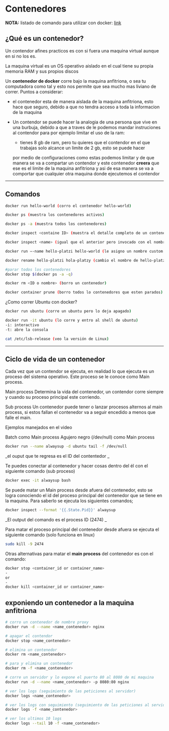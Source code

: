 # Contenedores

**NOTA:** listado de comando para utilizar con docker: [link](https://collectednotes.com/barckcode/docker-cheat-sheet)

## ¿Qué es un contenedor?

Un contendor afines practicos es con si fuera una maquina virtual aunque en si no los es.

La maquina virtual es un OS operativo aislado en el cual tiene su propia memoria RAM y sus propios discos

Un **contenedor de docker** corre bajo la maquina anfitriona, o sea tu computadora como tal y esto nos permite que sea mucho mas liviano de correr. Puntos a considerar:

- el contenedor esta de manera aislada de la maquina anfitriona, esto hace que seguro, debido a que no tendra acceso a toda la informacion de la maquina

- Un contendor se puede hacer la analogia de una persona que vive en una burbuja, debido a que a traves de le podemos mandar instruciones al contendor para por ejemplo limitar el uso de la ram:

  - tienes 8 gb de ram, pero tu quieres que el contendor en el que trabajas solo alcance un limite de 2 gb, esto se puede hacer

  por medio de configuraciones como estas podemos limitar y de que manera se va a compartar un contendor y este contenedor **creera** que ese es el limite de la maquina anfitriona y asi de esa manera se va a comportar que cualquier otra maquina donde ejecutemos el contendor

---

## Comandos

```bash
docker run hello-world (corro el contenedor hello-world)
```

```bash
docker ps (muestra los contenedores activos)
```

```bash
docker ps -a (muestra todos los contenedores)
```

```bash
docker inspect <containe ID> (muestra el detalle completo de un contenedor)
```

```bash
docker inspect <name> (igual que el anterior pero invocado con el nombre)
```

```bash
docker run –-name hello-platzi hello-world (le asigno un nombre custom “hello-platzi”)
```

```bash
docker rename hello-platzi hola-platzy (cambio el nombre de hello-platzi a hola-platzi)
```

```bash
#parar todos los contenedores
docker stop $(docker ps -a -q)
```

```bash
docker rm <ID o nombre> (borro un contenedor)
```

```bash
docker container prune (borro todos lo contenedores que esten parados)
```

¿Como correr Ubuntu con docker?

```bash
docker run ubuntu (corre un ubuntu pero lo deja apagado)
```

```bash
docker run -it ubuntu (lo corre y entro al shell de ubuntu)
-i: interactivo
-t: abre la consola

```

```bash
cat /etc/lsb-release (veo la versión de Linux)
```

---

## Ciclo de vida de un contenedor

Cada vez que un contendor se ejecuta, en realidad lo que ejecuta es un proceso del sistema operativo. Este proceso se le conoce como Main process.

Main process
Determina la vida del contenedor, un contendor corre siempre y cuando su proceso principal este corriendo.

Sub process
Un contenedor puede tener o lanzar procesos alternos al main process, si estos fallan el contenedor va a seguir encedido a menos que falle el main.

Ejemplos manejados en el video

Batch como Main process
Agujero negro (/dev/null) como Main process

```bash
docker run --name alwaysup -d ubuntu tail -f /dev/null
```

_el ouput que te regresa es el ID del contentedor _

Te puedes conectar al contenedor y hacer cosas dentro del él con el siguiente comando (sub proceso)

```bash
docker exec -it alwaysup bash
```

Se puede matar un Main process desde afuera del contenedor, esto se logra conociendo el id del proceso principal del contenedor que se tiene en la maquina. Para saberlo se ejecuta los siguientes comandos;

```bash
docker inspect --format '{{.State.Pid}}' alwaysup
```

_El output del comando es el process ID (2474) _

Para matar el proceso principal del contenedor desde afuera se ejecuta el siguiente comando (solo funciona en linux)

```bash
sudo kill -9 2474
```

Otras alternativas para matar el **main process** del contenedor es con el comando:

```bash
docker stop <container_id or container_name>
-
or
-
docker kill <container_id or container_name>
```

## exponiendo un contenedor a la maquina anfitriona

```bash
# corro un contenedor de nombre proxy
docker run -d --name <name_contenedor> nginx
```

```bash
# apagar el contendor
docker stop <name_contenedor>
```

```bash
# elimina un contenedor
docker rm <name_contenedor>
```

```bash
# para y elimina un contenedor
docker rm -f <name_contenedor>
```

```bash
# corre un servidor y lo expone el puerto 80 al 8080 de mi maquina
docker run -d --name <name_contenedor> -p 8080:80 nginx
```

```bash
# ver los logs (seguimiento de las peticiones al servidor)
docker logs <name_contenedor>
```

```bash
# ver los logs con seguimiento (seguimiento de las peticiones al servidor)
docker logs -f <name_contenedor>
```

```bash
# ver los ultimos 10 logs
docker logs --tail 10 -f <name_contenedor>
```
